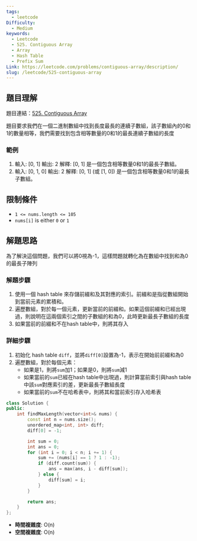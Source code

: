 ```yaml
---
tags:
  - leetcode
Difficulty:
  - Medium
keywords:
  - Leetcode
  - 525. Contiguous Array
  - Array
  - Hash Table
  - Prefix Sum
Link: https://leetcode.com/problems/contiguous-array/description/
slug: /leetcode/525-contiguous-array
---
```

## 題目理解

題目連結：[525. Contiguous Array](https://leetcode.com/problems/contiguous-array/)

題目要求我們在一個二進制數組中找到長度最長的連續子數組，該子數組內的0和1的數量相等，我們需要找到包含相等數量的0和1的最長連續子數組的長度

### 範例

1. 輸入: \[0, 1\] 輸出: 2 解釋: \[0, 1\] 是一個包含相等數量0和1的最長子數組。
2. 輸入: \[0, 1, 0\] 輸出: 2 解釋: \[0, 1\] (或 \[1, 0\]) 是一個包含相等數量0和1的最長子數組。

## 限制條件

- `1 <= nums.length <= 105`
- `nums[i]` is either `0` or `1`

## 解題思路

為了解決這個問題，我們可以將0視為-1，這樣問題就轉化為在數組中找到和為0的最長子陣列

### 解題步驟
1. 使用一個 hash table 來存儲前綴和及其對應的索引。前綴和是指從數組開始到當前元素的累積和。
2. 遍歷數組，對於每一個元素，更新當前的前綴和。如果這個前綴和已經出現過，則說明在這兩個索引之間的子數組的和為0，此時更新最長子數組的長度
3. 如果當前的前綴和不在hash table中，則將其存入
### 詳細步驟
1. 初始化 hash table `diff`，並將`diff[0]`設置為-1，表示在開始前前綴和為0
2. 遍歷數組，對於每個元素：
    - 如果是1，則將`sum`加1；如果是0，則將`sum`減1
    - 如果當前的`sum`已經在hash table中出現過，則計算當前索引與hash table中該`sum`對應索引的差，更新最長子數組長度
    - 如果當前的`sum`不在哈希表中，則將其和當前索引存入哈希表

```cpp
class Solution {
public:
    int findMaxLength(vector<int>& nums) {
        const int n = nums.size();
        unordered_map<int, int> diff;
        diff[0] = -1;

        int sum = 0;
        int ans = 0;
        for (int i = 0; i < n; i += 1) {
            sum += (nums[i] == 1 ? 1 : -1);
            if (diff.count(sum)) {
                ans = max(ans, i - diff[sum]);
            } else {
                diff[sum] = i;
            }
        }

        return ans;
    }
};
```

- **時間複雜度**: O(n)
- **空間複雜度**: O(n)
